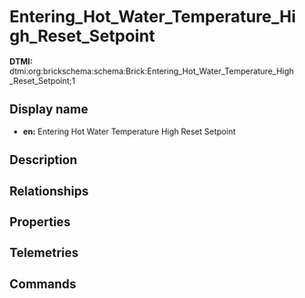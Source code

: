 # Entering_Hot_Water_Temperature_High_Reset_Setpoint
**DTMI:** dtmi:org:brickschema:schema:Brick:Entering_Hot_Water_Temperature_High_Reset_Setpoint;1
## Display name
- **en:** Entering Hot Water Temperature High Reset Setpoint
## Description
## Relationships
## Properties
## Telemetries
## Commands
